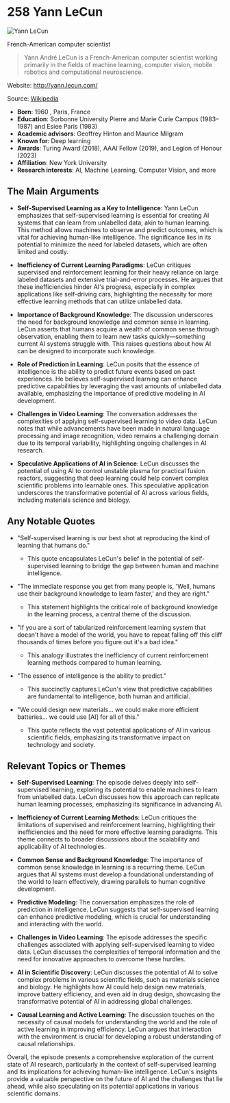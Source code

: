 # 258 Yann LeCun


![Yann LeCun](https://encrypted-tbn0.gstatic.com/licensed-image?q=tbn:ANd9GcSatDRGeUTYiH0zT46jPHpHXJfyxi0_e15uULmVWfQvuYX4N7QKxdbMs8yOhMjjR9Hnpnur&s=19)

French-American computer scientist

> Yann André LeCun is a French-American computer scientist working primarily in the fields of machine learning, computer vision, mobile robotics and computational neuroscience.

Website: http://yann.lecun.com/

Source: [Wikipedia](https://en.wikipedia.org/wiki/Yann_LeCun)

- **Born**: 1960 , Paris, France
- **Education**: Sorbonne University Pierre and Marie Curie Campus (1983–1987) and Esiee Paris (1983)
- **Academic advisors**: Geoffrey Hinton and Maurice Milgram
- **Known for**: Deep learning
- **Awards**: Turing Award (2018), AAAI Fellow (2019), and Legion of Honour (2023)
- **Affiliation**: New York University
- **Research interests**: AI, Machine Learning, Computer Vision, and more


## The Main Arguments

- **Self-Supervised Learning as a Key to Intelligence**: Yann LeCun emphasizes that self-supervised learning is essential for creating AI systems that can learn from unlabelled data, akin to human learning. This method allows machines to observe and predict outcomes, which is vital for achieving human-like intelligence. The significance lies in its potential to minimize the need for labeled datasets, which are often limited and costly.

- **Inefficiency of Current Learning Paradigms**: LeCun critiques supervised and reinforcement learning for their heavy reliance on large labeled datasets and extensive trial-and-error processes. He argues that these inefficiencies hinder AI's progress, especially in complex applications like self-driving cars, highlighting the necessity for more effective learning methods that can utilize unlabelled data.

- **Importance of Background Knowledge**: The discussion underscores the need for background knowledge and common sense in learning. LeCun asserts that humans acquire a wealth of common sense through observation, enabling them to learn new tasks quickly—something current AI systems struggle with. This raises questions about how AI can be designed to incorporate such knowledge.

- **Role of Prediction in Learning**: LeCun posits that the essence of intelligence is the ability to predict future events based on past experiences. He believes self-supervised learning can enhance predictive capabilities by leveraging the vast amounts of unlabelled data available, emphasizing the importance of predictive modeling in AI development.

- **Challenges in Video Learning**: The conversation addresses the complexities of applying self-supervised learning to video data. LeCun notes that while advancements have been made in natural language processing and image recognition, video remains a challenging domain due to its temporal variability, highlighting ongoing challenges in AI research.

- **Speculative Applications of AI in Science**: LeCun discusses the potential of using AI to control unstable plasma for practical fusion reactors, suggesting that deep learning could help convert complex scientific problems into learnable ones. This speculative application underscores the transformative potential of AI across various fields, including materials science and biology.

## Any Notable Quotes

- "Self-supervised learning is our best shot at reproducing the kind of learning that humans do."
  - This quote encapsulates LeCun's belief in the potential of self-supervised learning to bridge the gap between human and machine intelligence.

- "The immediate response you get from many people is, 'Well, humans use their background knowledge to learn faster,' and they are right."
  - This statement highlights the critical role of background knowledge in the learning process, a central theme of the discussion.

- "If you are a sort of tabularized reinforcement learning system that doesn't have a model of the world, you have to repeat falling off this cliff thousands of times before you figure out it's a bad idea."
  - This analogy illustrates the inefficiency of current reinforcement learning methods compared to human learning.

- "The essence of intelligence is the ability to predict."
  - This succinctly captures LeCun's view that predictive capabilities are fundamental to intelligence, both human and artificial.

- "We could design new materials... we could make more efficient batteries... we could use [AI] for all of this."
  - This quote reflects the vast potential applications of AI in various scientific fields, emphasizing its transformative impact on technology and society.

## Relevant Topics or Themes

- **Self-Supervised Learning**: The episode delves deeply into self-supervised learning, exploring its potential to enable machines to learn from unlabelled data. LeCun discusses how this approach can replicate human learning processes, emphasizing its significance in advancing AI.

- **Inefficiency of Current Learning Methods**: LeCun critiques the limitations of supervised and reinforcement learning, highlighting their inefficiencies and the need for more effective learning paradigms. This theme connects to broader discussions about the scalability and applicability of AI technologies.

- **Common Sense and Background Knowledge**: The importance of common sense knowledge in learning is a recurring theme. LeCun argues that AI systems must develop a foundational understanding of the world to learn effectively, drawing parallels to human cognitive development.

- **Predictive Modeling**: The conversation emphasizes the role of prediction in intelligence. LeCun suggests that self-supervised learning can enhance predictive modeling, which is crucial for understanding and interacting with the world.

- **Challenges in Video Learning**: The episode addresses the specific challenges associated with applying self-supervised learning to video data. LeCun discusses the complexities of temporal information and the need for innovative approaches to overcome these hurdles.

- **AI in Scientific Discovery**: LeCun discusses the potential of AI to solve complex problems in various scientific fields, such as materials science and biology. He highlights how AI could help design new materials, improve battery efficiency, and even aid in drug design, showcasing the transformative potential of AI in addressing global challenges.

- **Causal Learning and Active Learning**: The discussion touches on the necessity of causal models for understanding the world and the role of active learning in improving efficiency. LeCun argues that interaction with the environment is crucial for developing a robust understanding of causal relationships.

Overall, the episode presents a comprehensive exploration of the current state of AI research, particularly in the context of self-supervised learning and its implications for achieving human-like intelligence. LeCun's insights provide a valuable perspective on the future of AI and the challenges that lie ahead, while also speculating on its potential applications in various scientific domains.